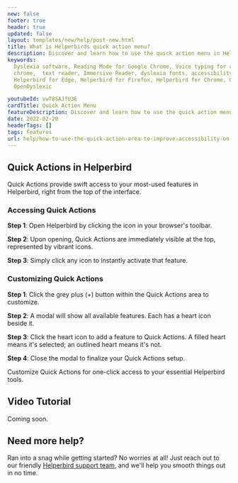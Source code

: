 ```yaml
---
new: false
footer: true
header: true
updated: false
layout: templates/new/help/post-new.html
title: What is Helperbirds quick action menu?
description: Discover and learn how to use the quick action menu in Helperbird.
keywords:
  Dyslexia software, Reading Mode for Google Chrome, Voice typing for chrome, Text to speech for
  chrome,  text reader, Immersive Reader, dyslexia fonts, accessibility software, dyslexia software,
  Helperbird for Edge, Helperbird for Firefox, Helperbird for Chrome, Opendyslexic for Chrome,
  OpenDyslexic

youtubeId: vwT8SAJfU3E
cardTitle: Quick Action Menu
featureDescription: Discover and learn how to use the quick action menu in Helperbird.
date: 2022-02-20
headerTags: []
tags: Features
url: help/how-to-use-the-quick-action-area-to-improve-accessibility-on-the-web/
---
```


## Quick Actions in Helperbird

Quick Actions provide swift access to your most-used features in Helperbird, right from the top of the interface.

### Accessing Quick Actions

**Step 1**: Open Helperbird by clicking the icon in your browser's toolbar.

**Step 2**: Upon opening, Quick Actions are immediately visible at the top, represented by vibrant icons.

**Step 3**: Simply click any icon to instantly activate that feature.

### Customizing Quick Actions

**Step 1**: Click the grey plus (+) button within the Quick Actions area to customize.

**Step 2**: A modal will show all available features. Each has a heart icon beside it.

**Step 3**: Click the heart icon to add a feature to Quick Actions. A filled heart means it's selected; an outlined heart means it's not.

**Step 4**: Close the modal to finalize your Quick Actions setup.

Customize Quick Actions for one-click access to your essential Helperbird tools.


## Video Tutorial

Coming soon.



## Need more help?

Ran into a snag while getting started? No worries at all! Just reach out to our friendly [Helperbird support team](/support/), and we'll help you smooth things out in no time.


